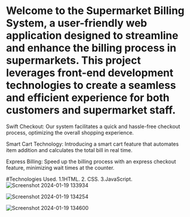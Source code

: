 
# Welcome to the Supermarket Billing System, a user-friendly web application designed to streamline and enhance the billing process in supermarkets. This project leverages front-end development technologies to create a seamless and efficient experience for both customers and supermarket staff.

Swift Checkout: Our system facilitates a quick and hassle-free checkout process, optimizing the overall shopping experience.

Smart Cart Technology: Introducing a smart cart feature that automates item addition and calculates the total bill in real time.

Express Billing: Speed up the billing process with an express checkout feature, minimizing wait times at the counter.

#Technologies Used.
 1.1HTML.
 2. CSS.
 3.JavaScript.
![Screenshot 2024-01-19 133934](https://github.com/likithkumar03/SmartRetailBilling/assets/99890928/290622a9-515a-4fea-8821-43afb4116059)


![Screenshot 2024-01-19 134254](https://github.com/likithkumar03/SmartRetailBilling/assets/99890928/4c9ae3a6-e874-4c1e-b231-cd8f22a80e9c)

![Screenshot 2024-01-19 134600](https://github.com/likithkumar03/SmartRetailBilling/assets/99890928/e20d9d86-6bca-4d27-a120-95418cddc78d)





